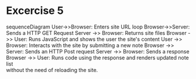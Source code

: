 # Excercise 5

sequenceDiagram
    User->>Browser: Enters site URL
    loop 
    Browser->>Server: Sends a HTTP GET Request
    Server ->> Browser: Returns site files
    Browser ->> User: Runs JavaScript and shows the user the site's content
    User ->> Browser: Interacts with the site by submitting a new note
    Browser ->> Server: Sends an HTTP Post request
    Server ->> Browser: Sends a response
    Browser ->> User: Runs code using the response and renders updated note list<br/>without the need of reloading the site.
